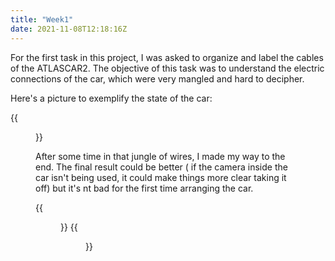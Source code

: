 ```yaml
---
title: "Week1"
date: 2021-11-08T12:18:16Z
---
```


For the first task in this project, I was asked to organize and label the cables of the ATLASCAR2. The objective of this task was to 
understand the electric connections of the car, which were very mangled and hard to decipher.

Here's a picture to exemplify the state of the car:

{{<figure src="/mangled_cables.jpg" alt="mangled_cables" >}}


After some time in that jungle of wires, I made my way to the end. The final result could be better ( if the camera inside 
the car isn't being used, it could make things more clear taking it off) but it's nt bad 
for the first time arranging the car.


{{<figure src="/arranged_cables.jpg"  height=170 alt="arranged_cables" class="fl">}} 
{{<figure src="/arranged_cables2.jpg" height=170 alt="arranged_cables2" class="fl">}}



